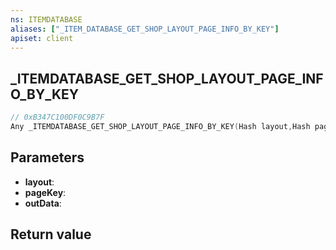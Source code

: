 ```yaml
---
ns: ITEMDATABASE
aliases: ["_ITEM_DATABASE_GET_SHOP_LAYOUT_PAGE_INFO_BY_KEY"]
apiset: client
---
```

## _ITEMDATABASE_GET_SHOP_LAYOUT_PAGE_INFO_BY_KEY

```c
// 0xB347C100DF0C9B7F
Any _ITEMDATABASE_GET_SHOP_LAYOUT_PAGE_INFO_BY_KEY(Hash layout,Hash pageKey,Any* outData);
```


## Parameters
* **layout**:
* **pageKey**:
* **outData**:

## Return value

